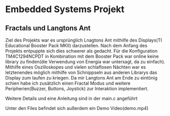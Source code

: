 # Embedded Systems Projekt
## Fractals und Langtons Ant

Ziel des Projekts war es ursprünglich Lnagtons Ant mithilfe des Displays(TI Educational Booster Pack MKII) darzustellen.
Nach dem Anfang des Projekts entpuppte sich dies schwerer als gedacht. Für die Konfiguration TM4C1294NCPDT in Kombination mit dem Booster Pack war online keine library zu finden(die Verwendung von Energia war untersagt, da zu einfach).
Mithilfe eines Oszilloskopes und vielen schlaflosen Nächten war es letztenendes möglich mithilfe von Schnippseln aus anderen Librarys das Display zum laufen zu kriegen.
Da mir Langtons Ant am Ende zu eintönig schien habe ich zusätzlich einen Fractal Modus und weitere Peripherien(Buzzer, Buttons, Joystick) zur Interaktion implementiert.

Weitere Details und eine Anleitung sind in der main.c angeführt

Unter den Files befindet sich außerdem ein Demo Video(demo.mp4)
